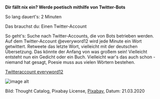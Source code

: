 **Dir fällt nix ein? Werde poetisch mithilfe von Twitter-Bots**

So lang dauert's: 2 Minuten 

Das brauchst du: Einen Twitter-Account

So geht's: Suche nach Twitter-Accounts, die von Bots betrieben werden. Auf dem Twitter-Account @everyword12 wird jede Minute ein Wort getwittert. Retweete das letzte Wort, vielleicht mit der deutschen Übersetzung. Das könnte der Anfang von was großem sein! Vielleicht entsteht nun ein Gedicht oder ein Buch. Vielleicht war's das auch schon - niemand hat gesagt, Poesie muss aus vielen Wörtern bestehen.  

[Twitteraccount everyword12](https://twitter.com/everyword12)

![image alt](https://cdn.pixabay.com/photo/2018/03/19/18/20/business-3240767_1280.jpg)

Bild: Thought Catalog, Pixabay License, [Pixabay](https://cdn.pixabay.com/photo/2018/03/19/18/20/business-3240767_1280.jpg), Datum: 21.03.2020


